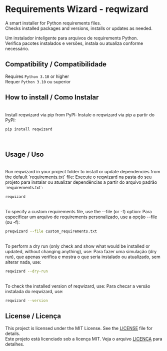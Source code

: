 # Requirements Wizard - reqwizard

A smart installer for Python requirements files.  
Checks installed packages and versions, installs or updates as needed.

Um instalador inteligente para arquivos de requirements Python.  
Verifica pacotes instalados e versões, instala ou atualiza conforme necessário.

## Compatibility / Compatibilidade

Requires `Python 3.10` or higher  
Requer `Python 3.10` ou superior

## How to install / Como Instalar
<br>
Install reqwizard via pip from PyPI:  
Instale o reqwizard via pip a partir do PyPI:

```bash
pip install reqwizard
```
<br>

## Usage / Uso
<br>
Run reqwizard in your project folder to install or update dependencies from the default `requirements.txt` file:  
Execute o reqwizard na pasta do seu projeto para instalar ou atualizar dependências a partir do arquivo padrão `requirements.txt`:

```bash
reqwizard
```  
<br>
To specify a custom requirements file, use the --file (or -f) option:  
Para especificar um arquivo de requirements personalizado, use a opção --file (ou -f):

```bash
preqwizard --file custom_requirements.txt
```
<br>
To perform a dry run (only check and show what would be installed or updated, without changing anything), use:  
Para fazer uma simulação (dry run), que apenas verifica e mostra o que seria instalado ou atualizado, sem alterar nada, use:

```bash
reqwizard --dry-run
```
<br>
To check the installed version of reqwizard, use:  
Para checar a versão instalada do reqwizard, use:

```bash
reqwizard --version
```


## License / Licença

This project is licensed under the MIT License. See the [LICENSE](https://github.com/mreddwolf/reqwizard/blob/main/LICENSE) file for details.  
Este projeto está licenciado sob a licença MIT. Veja o arquivo [LICENÇA](https://github.com/mreddwolf/reqwizard/blob/main/LICENSE) para detalhes.